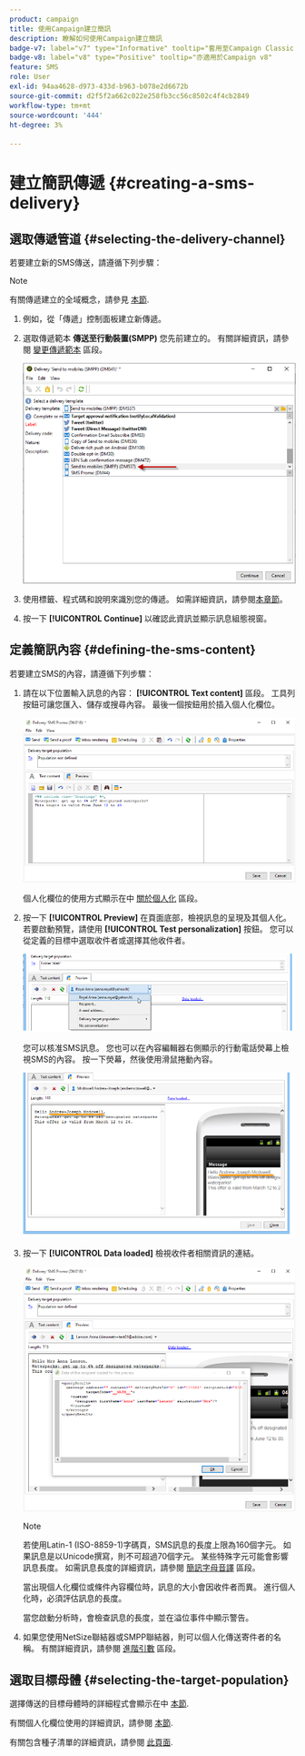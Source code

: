 ```yaml
---
product: campaign
title: 使用Campaign建立簡訊
description: 瞭解如何使用Campaign建立簡訊
badge-v7: label="v7" type="Informative" tooltip="套用至Campaign Classic v7"
badge-v8: label="v8" type="Positive" tooltip="亦適用於Campaign v8"
feature: SMS
role: User
exl-id: 94aa4628-d973-433d-b963-b078e2d6672b
source-git-commit: d2f5f2a662c022e258fb3cc56c8502c4f4cb2849
workflow-type: tm+mt
source-wordcount: '444'
ht-degree: 3%

---
```


# 建立簡訊傳遞 {#creating-a-sms-delivery}

## 選取傳遞管道 {#selecting-the-delivery-channel}

若要建立新的SMS傳送，請遵循下列步驟：

>[!NOTE]
>
>有關傳遞建立的全域概念，請參見 [本節](steps-about-delivery-creation-steps.md).

1. 例如，從「傳遞」控制面板建立新傳遞。
1. 選取傳遞範本 **傳送至行動裝置(SMPP)** 您先前建立的。 有關詳細資訊，請參閱 [變更傳遞範本](sms-set-up.md#changing-the-delivery-template) 區段。

   ![](assets/s_user_mobile_wizard.png)

1. 使用標籤、程式碼和說明來識別您的傳遞。 如需詳細資訊，請參閱[本章節](steps-create-and-identify-the-delivery.md#identifying-the-delivery)。
1. 按一下 **[!UICONTROL Continue]** 以確認此資訊並顯示訊息組態視窗。

## 定義簡訊內容 {#defining-the-sms-content}

若要建立SMS的內容，請遵循下列步驟：

1. 請在以下位置輸入訊息的內容： **[!UICONTROL Text content]** 區段。 工具列按鈕可讓您匯入、儲存或搜尋內容。 最後一個按鈕用於插入個人化欄位。

   ![](assets/s_ncs_user_wizard_sms01_138.png)

   個人化欄位的使用方式顯示在中 [關於個人化](about-personalization.md) 區段。

1. 按一下 **[!UICONTROL Preview]** 在頁面底部，檢視訊息的呈現及其個人化。 若要啟動預覽，請使用 **[!UICONTROL Test personalization]** 按鈕。 您可以從定義的目標中選取收件者或選擇其他收件者。

   ![](assets/s_ncs_user_wizard_sms01_139.png)

   您可以核准SMS訊息。 您也可以在內容編輯器右側顯示的行動電話熒幕上檢視SMS的內容。 按一下熒幕，然後使用滑鼠捲動內容。

   ![](assets/s_ncs_user_wizard_sms01_140.png)

1. 按一下 **[!UICONTROL Data loaded]** 檢視收件者相關資訊的連結。

   ![](assets/s_user_mobile_wizard_sms_02.png)

   >[!NOTE]
   >
   >若使用Latin-1 (ISO-8859-1)字碼頁，SMS訊息的長度上限為160個字元。 如果訊息是以Unicode撰寫，則不可超過70個字元。 某些特殊字元可能會影響訊息長度。 如需訊息長度的詳細資訊，請參閱 [簡訊字母音譯](#about-character-transliteration) 區段。
   >
   >當出現個人化欄位或條件內容欄位時，訊息的大小會因收件者而異。 進行個人化時，必須評估訊息的長度。
   >
   >當您啟動分析時，會檢查訊息的長度，並在溢位事件中顯示警告。

1. 如果您使用NetSize聯結器或SMPP聯結器，則可以個人化傳送寄件者的名稱。 有關詳細資訊，請參閱 [進階引數](#advanced-parameters) 區段。

## 選取目標母體 {#selecting-the-target-population}

選擇傳送的目標母體時的詳細程式會顯示在中 [本節](steps-defining-the-target-population.md).

有關個人化欄位使用的詳細資訊，請參閱 [本節](about-personalization.md).

有關包含種子清單的詳細資訊，請參閱 [此頁面](about-seed-addresses.md).
